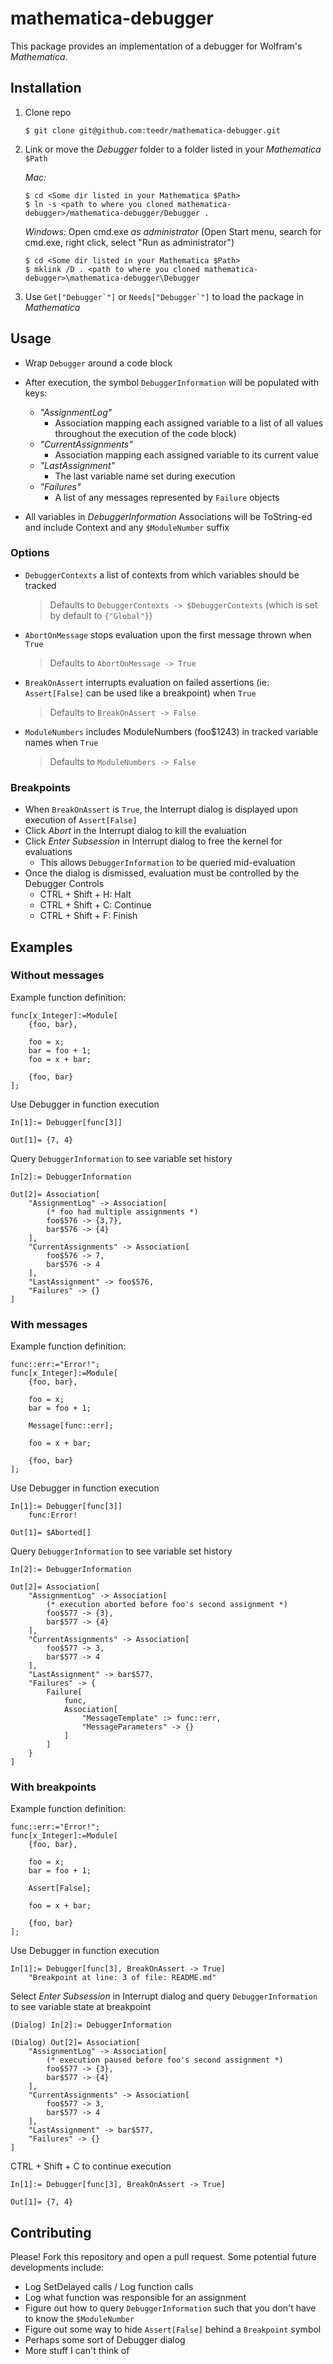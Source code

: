 # mathematica-debugger

This package provides an implementation of a debugger for Wolfram's _Mathematica_.

## Installation

1. Clone repo
	```
	$ git clone git@github.com:teedr/mathematica-debugger.git
	```

2. Link or move the _Debugger_ folder to a folder listed in your _Mathematica_ `$Path`

	_Mac:_
	```
	$ cd <Some dir listed in your Mathematica $Path>
	$ ln -s <path to where you cloned mathematica-debugger>/mathematica-debugger/Debugger .
	```
	
	_Windows:_ Open cmd.exe *as administrator* (Open Start menu, search for cmd.exe, right click, select "Run as administrator")
	```
	$ cd <Some dir listed in your Mathematica $Path>
	$ mklink /D . <path to where you cloned mathematica-debugger>\mathematica-debugger\Debugger
	```
	
3. Use ``Get["Debugger`"]`` or ``Needs["Debugger`"]`` to load the package in _Mathematica_

## Usage

* Wrap `Debugger` around a code block

* After execution, the symbol `DebuggerInformation` will be populated with keys: 
	* _"AssignmentLog"_
		* Association mapping each assigned variable to a list of all values throughout the execution of the code block)
	* _"CurrentAssignments"_
		* Association mapping each assigned variable to its current value
	* _"LastAssignment"_
		* The last variable name set during execution
	* _"Failures"_
		* A list of any messages represented by `Failure` objects


* All variables in _DebuggerInformation_ Associations will be ToString-ed and include Context and any `$ModuleNumber` suffix

### Options 

* `DebuggerContexts` a list of contexts from which variables should be tracked
	> Defaults to `DebuggerContexts -> $DebuggerContexts` (which is set by default to `{"Global"}`)
	
* `AbortOnMessage` stops evaluation upon the first message thrown when `True`
	> Defaults to `AbortOnMessage -> True`
	
* `BreakOnAssert` interrupts evaluation on failed assertions (ie: `Assert[False]` can be used like a breakpoint) when `True`
	> Defaults to `BreakOnAssert -> False`
	
* `ModuleNumbers` includes ModuleNumbers (foo$1243) in tracked variable names when `True`
	> Defaults to `ModuleNumbers -> False`

### Breakpoints

* When `BreakOnAssert` is `True`, the Interrupt dialog is displayed upon execution of `Assert[False]`
* Click _Abort_ in the Interrupt dialog to kill the evaluation
* Click _Enter Subsession_ in Interrupt dialog to free the kernel for evaluations
	* This allows `DebuggerInformation` to be queried mid-evaluation
* Once the dialog is dismissed, evaluation must be controlled by the Debugger Controls
	* CTRL + Shift + H: Halt
	* CTRL + Shift + C: Continue
	* CTRL + Shift + F: Finish

## Examples

### Without messages
Example function definition:
```
func[x_Integer]:=Module[
	{foo, bar},
	
	foo = x;
	bar = foo + 1;
	foo = x + bar;
	
	{foo, bar}
];
```
Use Debugger in function execution
```
In[1]:= Debugger[func[3]]

Out[1]= {7, 4}
```
Query `DebuggerInformation` to see variable set history
```
In[2]:= DebuggerInformation

Out[2]= Association[
	"AssignmentLog" -> Association[
		(* foo had multiple assignments *)
		foo$576 -> {3,7},
		bar$576 -> {4}
	],
	"CurrentAssignments" -> Association[
		foo$576 -> 7,
		bar$576 -> 4
	],
	"LastAssignment" -> foo$576,
	"Failures" -> {}
]
```

### With messages
Example function definition:
```
func::err:="Error!";
func[x_Integer]:=Module[
	{foo, bar},
	
	foo = x;
	bar = foo + 1;
	
	Message[func::err];
	
	foo = x + bar;
	
	{foo, bar}
];
```
Use Debugger in function execution
```
In[1]:= Debugger[func[3]]
	func:Error!

Out[1]= $Aborted[]
```
Query `DebuggerInformation` to see variable set history
```
In[2]:= DebuggerInformation

Out[2]= Association[
	"AssignmentLog" -> Association[
		(* execution aborted before foo's second assignment *)
		foo$577 -> {3},
		bar$577 -> {4}
	],
	"CurrentAssignments" -> Association[
		foo$577 -> 3,
		bar$577 -> 4
	],
	"LastAssignment" -> bar$577,
	"Failures" -> {
		Failure[
			func,
			Association[
				"MessageTemplate" :> func::err,
				"MessageParameters" -> {}
			]
		]
	}
]
```


### With breakpoints
Example function definition:
```
func::err:="Error!";
func[x_Integer]:=Module[
	{foo, bar},
	
	foo = x;
	bar = foo + 1;
	
	Assert[False];
	
	foo = x + bar;
	
	{foo, bar}
];
```
Use Debugger in function execution
```
In[1]:= Debugger[func[3], BreakOnAssert -> True]
	"Breakpoint at line: 3 of file: README.md"

```
Select _Enter Subsession_ in Interrupt dialog and query `DebuggerInformation` to see variable state at breakpoint
```
(Dialog) In[2]:= DebuggerInformation

(Dialog) Out[2]= Association[
	"AssignmentLog" -> Association[
		(* execution paused before foo's second assignment *)
		foo$577 -> {3},
		bar$577 -> {4}
	],
	"CurrentAssignments" -> Association[
		foo$577 -> 3,
		bar$577 -> 4
	],
	"LastAssignment" -> bar$577,
	"Failures" -> {}
]
```
CTRL + Shift + C to continue execution
```
In[1]:= Debugger[func[3], BreakOnAssert -> True]

Out[1]= {7, 4}
```

## Contributing

Please! Fork this repository and open a pull request. Some potential future developments include:

* Log SetDelayed calls / Log function calls
* Log what function was responsible for an assignment
* Figure out how to query ``DebuggerInformation`` such that you don't have to know the ``$ModuleNumber``
* Figure out some way to hide `Assert[False]` behind a `Breakpoint` symbol
* Perhaps some sort of Debugger dialog
* More stuff I can't think of
